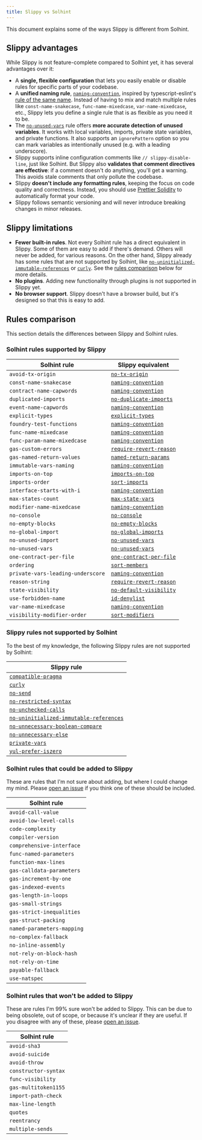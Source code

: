 ```yaml
---
title: Slippy vs Solhint
---
```


This document explains some of the ways Slippy is different from Solhint.

## Slippy advantages

While Slippy is not feature-complete compared to Solhint yet, it has several advantages over it:

- A **single, flexible configuration** that lets you easily enable or disable rules for specific parts of your codebase.
- A **unified naming rule**, [`naming-convention`](/docs/rules/naming-convention.md), inspired by typescript-eslint's [rule of the same name](https://typescript-eslint.io/rules/naming-convention/). Instead of having to mix and match multiple rules like `const-name-snakecase`, `func-name-mixedcase`, `var-name-mixedcase`, etc., Slippy lets you define a single rule that is as flexible as you need it to be.
- The [`no-unused-vars`](/docs/rules/no-unused-vars.md) rule offers **more accurate detection of unused variables**. It works with local variables, imports, private state variables, and private functions. It also supports an `ignorePattern` option so you can mark variables as intentionally unused (e.g. with a leading underscore).
- Slippy supports inline configuration comments like `// slippy-disable-line`, just like Solhint. But Slippy also **validates that comment directives are effective**: if a comment doesn't do anything, you'll get a warning. This avoids stale comments that only pollute the codebase.
- Slippy **doesn't include any formatting rules**, keeping the focus on code quality and correctness. Instead, you should use [Prettier Solidity](https://github.com/prettier-solidity/prettier-plugin-solidity) to automatically format your code.
- Slippy follows semantic versioning and will never introduce breaking changes in minor releases.

## Slippy limitations

- **Fewer built-in rules**. Not every Solhint rule has a direct equivalent in Slippy. Some of them are easy to add if there's demand. Others will never be added, for various reasons. On the other hand, Slippy already has some rules that are not supported by Solhint, like [`no-uninitialized-immutable-references`](/docs/rules/no-uninitialized-immutable-references.md) or [`curly`](/docs/rules/curly.md). See the [rules comparison](#rules-comparison) below for more details.
- **No plugins**. Adding new functionality through plugins is not supported in Slippy yet.
- **No browser support**. Slippy doesn't have a browser build, but it's designed so that this is easy to add.

## Rules comparison

This section details the differences between Slippy and Solhint rules.

### Solhint rules supported by Slippy

| Solhint rule                      | Slippy equivalent                                               |
| --------------------------------- | --------------------------------------------------------------- |
| `avoid-tx-origin`                 | [`no-tx-origin`](/docs/rules/no-tx-origin.md)                   |
| `const-name-snakecase`            | [`naming-convention`](/docs/rules/naming-convention.md)         |
| `contract-name-capwords`          | [`naming-convention`](/docs/rules/naming-convention.md)         |
| `duplicated-imports`              | [`no-duplicate-imports`](/docs/rules/no-duplicate-imports.md)   |
| `event-name-capwords`             | [`naming-convention`](/docs/rules/naming-convention.md)         |
| `explicit-types`                  | [`explicit-types`](/docs/rules/explicit-types.md)               |
| `foundry-test-functions`          | [`naming-convention`](/docs/rules/naming-convention.md)         |
| `func-name-mixedcase`             | [`naming-convention`](/docs/rules/naming-convention.md)         |
| `func-param-name-mixedcase`       | [`naming-convention`](/docs/rules/naming-convention.md)         |
| `gas-custom-errors`               | [`require-revert-reason`](/docs/rules/require-revert-reason.md) |
| `gas-named-return-values`         | [`named-return-params`](/docs/rules/named-return-params.md)     |
| `immutable-vars-naming`           | [`naming-convention`](/docs/rules/naming-convention.md)         |
| `imports-on-top`                  | [`imports-on-top`](/docs/rules/imports-on-top.md)               |
| `imports-order`                   | [`sort-imports`](/docs/rules/sort-imports.md)                   |
| `interface-starts-with-i`         | [`naming-convention`](/docs/rules/naming-convention.md)         |
| `max-states-count`                | [`max-state-vars`](/docs/rules/max-state-vars.md)               |
| `modifier-name-mixedcase`         | [`naming-convention`](/docs/rules/naming-convention.md)         |
| `no-console`                      | [`no-console`](/docs/rules/no-console.md)                       |
| `no-empty-blocks`                 | [`no-empty-blocks`](/docs/rules/no-empty-blocks.md)             |
| `no-global-import`                | [`no-global-imports`](/docs/rules/no-global-imports.md)         |
| `no-unused-import`                | [`no-unused-vars`](/docs/rules/no-unused-vars.md)               |
| `no-unused-vars`                  | [`no-unused-vars`](/docs/rules/no-unused-vars.md)               |
| `one-contract-per-file`           | [`one-contract-per-file`](/docs/rules/one-contract-per-file.md) |
| `ordering`                        | [`sort-members`](/docs/rules/sort-members.md)                   |
| `private-vars-leading-underscore` | [`naming-convention`](/docs/rules/naming-convention.md)         |
| `reason-string`                   | [`require-revert-reason`](/docs/rules/require-revert-reason.md) |
| `state-visibility`                | [`no-default-visibility`](/docs/rules/no-default-visibility.md) |
| `use-forbidden-name`              | [`id-denylist`](/docs/rules/id-denylist.md)                     |
| `var-name-mixedcase`              | [`naming-convention`](/docs/rules/naming-convention.md)         |
| `visibility-modifier-order`       | [`sort-modifiers`](/docs/rules/sort-modifiers.md)               |

### Slippy rules not supported by Solhint

To the best of my knowledge, the following Slippy rules are not supported by Solhint:

| Slippy rule                                                                                     |
| ----------------------------------------------------------------------------------------------- |
| [`compatible-pragma`](/docs/rules/compatible-pragma.md)                                         |
| [`curly`](/docs/rules/curly.md)                                                                 |
| [`no-send`](/docs/rules/no-send.md)                                                             |
| [`no-restricted-syntax`](/docs/rules/no-restricted-syntax.md)                                   |
| [`no-unchecked-calls`](/docs/rules/no-unchecked-calls.md)                                       |
| [`no-uninitialized-immutable-references`](/docs/rules/no-uninitialized-immutable-references.md) |
| [`no-unnecessary-boolean-compare`](/docs/rules/no-unnecessary-boolean-compare.md)               |
| [`no-unnecessary-else`](/docs/rules/no-unnecessary-else.md)                                     |
| [`private-vars`](/docs/rules/private-vars.md)                                                   |
| [`yul-prefer-iszero`](/docs/rules/yul-prefer-iszero.md)                                         |

### Solhint rules that could be added to Slippy

These are rules that I'm not sure about adding, but where I could change my mind. Please [open an issue](https://github.com/fvictorio/slippy/issues/new) if you think one of these should be included.

| Solhint rule               |
| -------------------------- |
| `avoid-call-value`         |
| `avoid-low-level-calls`    |
| `code-complexity`          |
| `compiler-version`         |
| `comprehensive-interface`  |
| `func-named-parameters`    |
| `function-max-lines`       |
| `gas-calldata-parameters`  |
| `gas-increment-by-one`     |
| `gas-indexed-events`       |
| `gas-length-in-loops`      |
| `gas-small-strings`        |
| `gas-strict-inequalities`  |
| `gas-struct-packing`       |
| `named-parameters-mapping` |
| `no-complex-fallback`      |
| `no-inline-assembly`       |
| `not-rely-on-block-hash`   |
| `not-rely-on-time`         |
| `payable-fallback`         |
| `use-natspec`              |

### Solhint rules that won't be added to Slippy

These are rules I'm 99% sure won't be added to Slippy. This can be due to being obsolete, out of scope, or because it's unclear if they are useful. If you disagree with any of these, please [open an issue](https://github.com/fvictorio/slippy/issues/new).

| Solhint rule         |
| -------------------- |
| `avoid-sha3`         |
| `avoid-suicide`      |
| `avoid-throw`        |
| `constructor-syntax` |
| `func-visibility`    |
| `gas-multitoken1155` |
| `import-path-check`  |
| `max-line-length`    |
| `quotes`             |
| `reentrancy`         |
| `multiple-sends`     |
